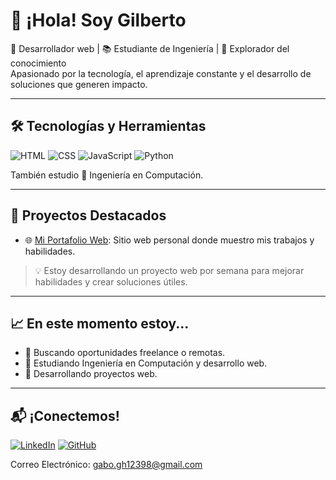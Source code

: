 # 👋 ¡Hola! Soy Gilberto

🎯 Desarrollador web | 📚 Estudiante de Ingeniería | 🧠 Explorador del conocimiento  
Apasionado por la tecnología, el aprendizaje constante y el desarrollo de soluciones que generen impacto.

---

## 🛠️ Tecnologías y Herramientas

![HTML](https://img.shields.io/badge/-HTML5-E34F26?logo=html5&logoColor=white&style=flat)
![CSS](https://img.shields.io/badge/-CSS3-1572B6?logo=css3&logoColor=white&style=flat)
![JavaScript](https://img.shields.io/badge/-JavaScript-F7DF1E?logo=javascript&logoColor=black&style=flat)
![Python](https://img.shields.io/badge/-Python-3776AB?logo=python&logoColor=white&style=flat)

También estudio 📐 Ingeniería en Computación.

---

## 🚀 Proyectos Destacados

- 🌐 [Mi Portafolio Web](https://gabodev23.github.io/): Sitio web personal donde muestro mis trabajos y habilidades.

> 💡 Estoy desarrollando un proyecto web por semana para mejorar habilidades y crear soluciones útiles.

---

## 📈 En este momento estoy...

- 🔭 Buscando oportunidades freelance o remotas.
- 📘 Estudiando Ingeniería en Computación y desarrollo web.
- 🧩 Desarrollando proyectos web.

---

## 📬 ¡Conectemos!

[![LinkedIn](https://img.shields.io/badge/-LinkedIn-0A66C2?logo=linkedin&logoColor=white)](https://www.linkedin.com/in/gabriel-herling-057937228)
[![GitHub](https://img.shields.io/badge/-GitHub-181717?logo=github&logoColor=white)](https://github.com/GaboDev23)

Correo Electrónico: gabo.gh12398@gmail.com
